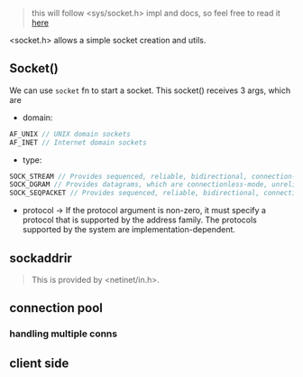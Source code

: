 > this will follow <sys/socket.h> impl and docs, so feel free to read it [here](https://pubs.opengroup.org/onlinepubs/7908799/xns/syssocket.h.html)

<socket.h> allows a simple socket creation and utils.

## Socket()

We can use `socket` fn to start a socket. This socket() receives 3 args, which are 

- domain:
```c
AF_UNIX // UNIX domain sockets 
AF_INET // Internet domain sockets 
```
- type:

``` c
SOCK_STREAM // Provides sequenced, reliable, bidirectional, connection-mode byte streams, and may provide a transmission mechanism for out-of-band data. 
SOCK_DGRAM // Provides datagrams, which are connectionless-mode, unreliable messages of fixed maximum length. 
SOCK_SEQPACKET // Provides sequenced, reliable, bidirectional, connection-mode transmission path for records. A record can be sent using one or more output operations and received using one or more input operations, but a single operation never transfers part of more than one record. Record boundaries are visible to the receiver via the MSG_EOR flag. 
```

- protocol -> If the protocol argument is non-zero, it must specify a protocol that is supported by the address family. The protocols supported by the system are implementation-dependent.

## sockaddrir
> This is provided by <netinet/in.h>.

## connection pool

### handling multiple conns

## client side
